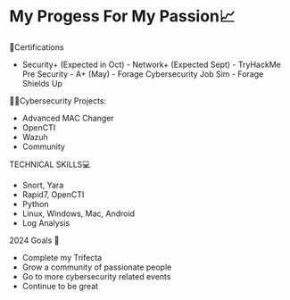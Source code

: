 <h1> My Progess For My Passion📈 </h1>

</h3> 📜Certifications </h3>

- Security+ (Expected in Oct)
-​ Network+ (Expected Sept)
​- TryHackMe Pre Security
-​ A+ (May)
​- Forage Cybersecurity Job Sim
-​ Forage Shields Up


</h3>👨‍💻Cybersecurity Projects: </h3>

-  Advanced MAC Changer
-  OpenCTI
-  Wazuh
-  Community

</h3> TECHNICAL SKILLS💻 </h3>

-  Snort, Yara
-  Rapid7, OpenCTI
-  Python
-  Linux, Windows, Mac, Android
-  Log Analysis


</h3> 2024 Goals 🥅</h3>

- Complete my Trifecta 
- Grow a community of passionate people 
- Go to more cybersecurity related events 
- Continue to be great